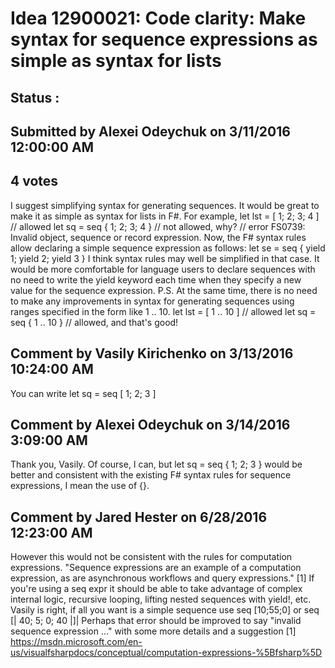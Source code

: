 # Idea 12900021: Code clarity: Make syntax for sequence expressions as simple as syntax for lists #

## Status : 

## Submitted by Alexei Odeychuk on 3/11/2016 12:00:00 AM

## 4 votes

I suggest simplifying syntax for generating sequences. It would be great to make it as simple as syntax for lists in F#.
For example,
let lst = [ 1; 2; 3; 4 ] // allowed
let sq = seq { 1; 2; 3; 4 } // not allowed, why?
// error FS0739: Invalid object, sequence or record expression.
Now, the F# syntax rules allow declaring a simple sequence expression as follows:
let se = seq { yield 1; yield 2; yield 3 }
I think syntax rules may well be simplified in that case. It would be more comfortable for language users to declare sequences with no need to write the yield keyword each time when they specify a new value for the sequence expression.
P.S. At the same time, there is no need to make any improvements in syntax for generating sequences using ranges specified in the form like 1 .. 10.
let lst = [ 1 .. 10 ] // allowed
let sq = seq { 1 .. 10 } // allowed, and that's good!




## Comment by Vasily Kirichenko on 3/13/2016 10:24:00 AM

You can write
let sq = seq [ 1; 2; 3 ]

## Comment by Alexei Odeychuk on 3/14/2016 3:09:00 AM

Thank you, Vasily. Of course, I can, but let sq = seq { 1; 2; 3 } would be better and consistent with the existing F# syntax rules for sequence expressions, I mean the use of {}.

## Comment by Jared Hester on 6/28/2016 12:23:00 AM

However this would not be consistent with the rules for computation expressions.
"Sequence expressions are an example of a computation expression, as are asynchronous workflows and query expressions." [1]
If you're using a seq expr it should be able to take advantage of complex internal logic, recursive looping, lifting nested sequences with yield!, etc.
Vasily is right, if all you want is a simple sequence use
seq [10;55;0] or seq [| 40; 5; 0; 40 |]|
Perhaps that error should be improved to say "invalid sequence expression ..." with some more details and a suggestion
[1] https://msdn.microsoft.com/en-us/visualfsharpdocs/conceptual/computation-expressions-%5Bfsharp%5D

